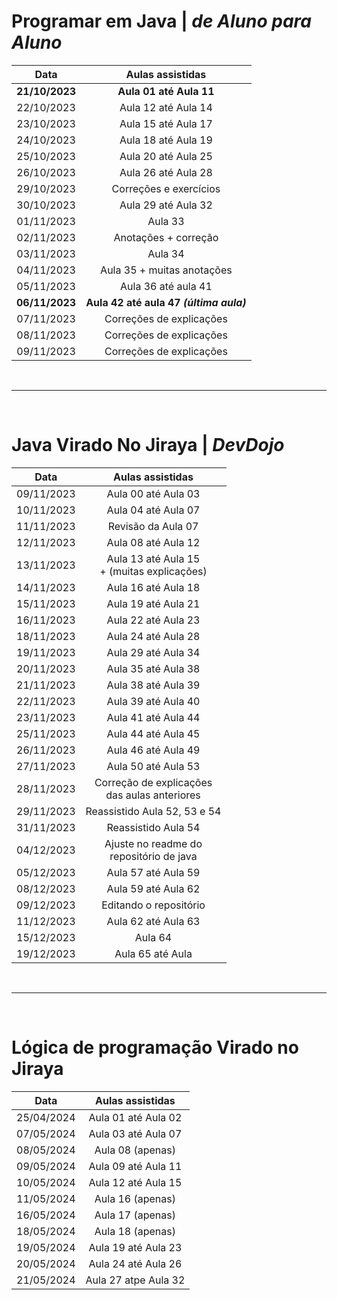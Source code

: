 # Programar em Java | _de Aluno para Aluno_
|      Data       |            Aulas assistidas             |
|:---------------:|:---------------------------------------:|
|  **21/10/2023** |   **Aula 01 até Aula 11**               |
|     22/10/2023  |           Aula 12 até Aula 14           |
|     23/10/2023  |           Aula 15 até Aula 17           |
|     24/10/2023  |           Aula 18 até Aula 19           |
|     25/10/2023  |           Aula 20 até Aula 25           |
|     26/10/2023  |           Aula 26 até Aula 28           |
|     29/10/2023  |         Correções e exercícios          |
|     30/10/2023  |           Aula 29 até Aula 32           |
|     01/11/2023  |                 Aula 33                 |
|     02/11/2023  |          Anotações + correção           |
|     03/11/2023  |                 Aula 34                 |
|     04/11/2023  |       Aula 35 + muitas anotações        |
|     05/11/2023  |           Aula 36 até aula 41           |
|  **06/11/2023** | **Aula 42 até aula 47 _(última aula)_** |
|     07/11/2023  |        Correções de explicações         |
|     08/11/2023  |        Correções de explicações         |
|     09/11/2023  |        Correções de explicações         |

<br>

____________________________

<br>

# Java Virado No Jiraya | _DevDojo_
|  Data      |                 Aulas assistidas                  |         
|:----------:|:-------------------------------------------------:| 
| 09/11/2023 |                Aula 00 até Aula 03                |
| 10/11/2023 |                Aula 04 até Aula 07                |
| 11/11/2023 |                Revisão da Aula 07                 |
| 12/11/2023 |                Aula 08 até Aula 12                |
| 13/11/2023 |   Aula 13 até Aula 15<br>+ (muitas explicações)   |
| 14/11/2023 |                Aula 16 até Aula 18                |
| 15/11/2023 |                Aula 19 até Aula 21                |
| 16/11/2023 |                Aula 22 até Aula 23                |
| 18/11/2023 |                Aula 24 até Aula 28                |
| 19/11/2023 |                Aula 29 até Aula 34                |
| 20/11/2023 |                Aula 35 até Aula 38                |
| 21/11/2023 |                Aula 38 até Aula 39                |
| 22/11/2023 |                Aula 39 até Aula 40                |
| 23/11/2023 |                Aula 41 até Aula 44                |
| 25/11/2023 |                Aula 44 até Aula 45                |
| 26/11/2023 |                Aula 46 até Aula 49                |
| 27/11/2023 |                Aula 50 até Aula 53                |
| 28/11/2023 | Correção de explicações<br>das aulas anteriores   |
| 29/11/2023 |           Reassistido Aula 52, 53 e 54            |
| 31/11/2023 |                Reassistido Aula 54                |
| 04/12/2023 |    Ajuste no readme do <br>repositório de java    |
| 05/12/2023 |                Aula 57 até Aula 59                |
| 08/12/2023 |                Aula 59 até Aula 62                |
| 09/12/2023 |              Editando o repositório               |
| 11/12/2023 |                Aula 62 até Aula 63                |
| 15/12/2023 |                      Aula 64                      |
| 19/12/2023 |                 Aula 65 até Aula                  |

<br>

____________________________

<br>

# Lógica de programação Virado no Jiraya
|    Data    |   Aulas assistidas   |  
|:----------:|:--------------------:|
| 25/04/2024 | Aula 01 até Aula 02  |
| 07/05/2024 | Aula 03 até Aula 07  |
| 08/05/2024 |   Aula 08 (apenas)   |
| 09/05/2024 | Aula 09 até Aula 11  |
| 10/05/2024 | Aula 12 até Aula 15  |
| 11/05/2024 |   Aula 16 (apenas)   |
| 16/05/2024 |   Aula 17 (apenas)   |
| 18/05/2024 |   Aula 18 (apenas)   |
| 19/05/2024 | Aula 19 até Aula 23  |
| 20/05/2024 | Aula 24 até Aula 26  |
| 21/05/2024 | Aula 27 atpe Aula 32 |


















